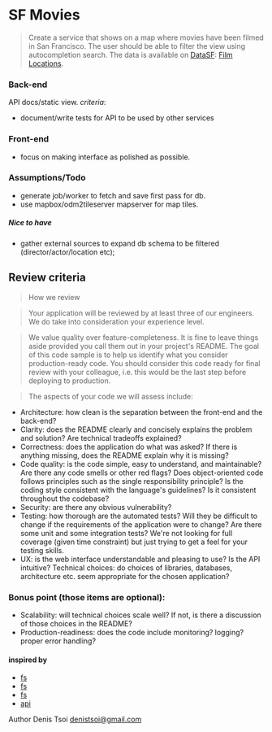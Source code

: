 # SF Movies

> Create a service that shows on a map where movies have been filmed in San Francisco. The user should be able to filter the view using autocompletion search.
> The data is available on [DataSF](http://www.datasf.org/): [Film Locations](https://data.sfgov.org/Arts-Culture-and-Recreation-/Film-Locations-in-San-Francisco/yitu-d5am).

### Back-end
API docs/static view.
_criteria_:
- document/write tests for API to be used by other services  

### Front-end
- focus on making interface as polished as possible.

### Assumptions/Todo
- generate job/worker to fetch and save first pass for db.  
- use mapbox/odm2tileserver mapserver for map tiles.  
##### Nice to have  
- gather external sources to expand db schema to be filtered (director/actor/location etc);  


## Review criteria
> How we review

> Your application will be reviewed by at least three of our engineers. We do take into consideration your experience level.

> We value quality over feature-completeness. It is fine to leave things aside provided you call them out in your project's README. The goal of this code sample is to help us identify what you consider production-ready code. You should consider this code ready for final review with your colleague, i.e. this would be the last step before deploying to production.

> The aspects of your code we will assess include:

>
- Architecture: how clean is the separation between the front-end and the back-end?
- Clarity: does the README clearly and concisely explains the problem and solution? Are technical tradeoffs explained?
- Correctness: does the application do what was asked? If there is anything missing, does the README explain why it is missing?
- Code quality: is the code simple, easy to understand, and maintainable? Are there any code smells or other red flags? Does object-oriented code follows principles such as the single responsibility principle? Is the coding style consistent with the language's guidelines? Is it consistent throughout the codebase?
- Security: are there any obvious vulnerability?
- Testing: how thorough are the automated tests? Will they be difficult to change if the requirements of the application were to change? Are there some unit and some integration tests?
We're not looking for full coverage (given time constraint) but just trying to get a feel for your testing skills.
- UX: is the web interface understandable and pleasing to use? Is the API intuitive?
Technical choices: do choices of libraries, databases, architecture etc. seem appropriate for the chosen application?
### Bonus point (those items are optional):
- Scalability: will technical choices scale well? If not, is there a discussion of those choices in the README?
- Production-readiness: does the code include monitoring? logging? proper error handling?

#### inspired by
- [fs](https://github.com/dsp-uber/sfmovies)  
- [fs](https://github.com/maxijb/uber)  
- [fs](https://github.com/aaandrew/Uber-Coding-Challenge)  
- [api](https://github.com/gurgelrenan/sf-movies)  

Author
Denis Tsoi <denistsoi@gmail.com>
